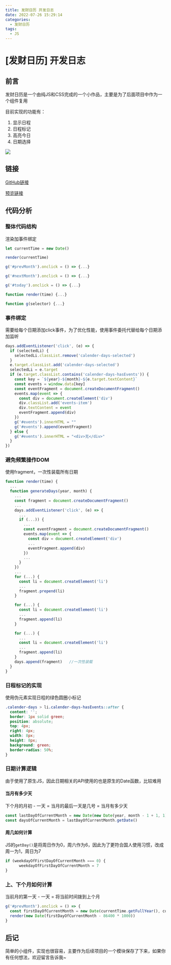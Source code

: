 ```yaml
---
title: 发财日历 开发日志
date: 2022-07-26 15:29:14
categories:
  - 发财日历
tags: 
  - JS
---
```


# \[发财日历] 开发日志

## 前言

发财日历是一个由纯JS和CSS完成的一个小作品，主要是为了后面项目中作为一个组件复用

目前实现的功能有：

1. 显示日程
2. 日程标记
3. 高亮今日
4. 日期选择

![](https://balder-wang-images.oss-cn-shanghai.aliyuncs.com/img/20220726153656.png)

## 链接

[GitHub链接](https://github.com/baIder/rich-calender "GitHub链接")

[预览链接](https://git.balder.wang/rich-calender/ "预览链接")

## 代码分析

### 整体代码结构

渲染加事件绑定

```javascript
let currentTime = new Date()

render(currentTime)

g('#prevMonth').onclick = () => {...}

g('#nextMonth').onclick = () => {...}

g('#today').onclick = () => {...}

function render(time) {...}

function g(selector) {...}
```

### 事件绑定

需要给每个日期添加click事件，为了优化性能，使用事件委托代替给每个日期添加监听

```javascript
days.addEventListener('click', (e) => {
  if (selectedLi) {
    selectedLi.classList.remove('calender-days-selected')
  }
  e.target.classList.add('calender-days-selected')
  selectedLi = e.target
  if (e.target.classList.contains('calender-days-hasEvents')) {
    const key = `${year}-${month}-${e.target.textContent}`
    const events = window.data[key]
    const eventFragment = document.createDocumentFragment()
    events.map(event => {
      const div = document.createElement('div')
      div.classList.add('events-item')
      div.textContent = event
      eventFragment.append(div)
    })
    g('#events').innerHTML = ""
    g('#events').append(eventFragment)
  } else {
    g('#events').innerHTML = "<div>无</div>"
  }
})
```

### 避免频繁操作DOM

使用fragment，一次性装载所有日期

```javascript
function render(time) {
  ...
  function generateDays(year, month) {
    ...
    const fragment = document.createDocumentFragment()
    ...
    days.addEventListener('click', (e) => {
      ...
      if (...)) {
        ...
        const eventFragment = document.createDocumentFragment()
        events.map(event => {
          const div = document.createElement('div')
          ...
          eventFragment.append(div)
        })
        ...
      }
    })
    ...
    for (...) {
      const li = document.createElement('li')
      ...
      fragment.prepend(li)
    }

    for (...) {
      const li = document.createElement('li')
      ...
      fragment.append(li)
    }

    for (...) {
      ...
      const li = document.createElement('li')
      ...
      fragment.append(li)
    }
    days.append(fragment)   //一次性装载
  }
}
```

### 日程标记的实现

使用伪元素实现日程的绿色圆圈小标记

```css
.calender-days > li.calender-days-hasEvents::after {
  content: '';
  border: 1px solid green;
  position: absolute;
  top: 4px;
  right: 4px;
  width: 8px;
  height: 8px;
  background: green;
  border-radius: 50%;
}
```

### 日期计算逻辑

由于使用了原生JS，因此日期相关的API使用的也是原生的Date函数，比较难用

#### 当月有多少天

下个月的月初 - 一天 = 当月的最后一天是几号 = 当月有多少天

```javascript
const lastDayOfCurrentMonth = new Date(new Date(year, month - 1 + 1, 1) - 86400 * 1000)
const daysOfCurrentMonth = lastDayOfCurrentMonth.getDate()

```

#### 周几如何计算

JS的`getDay()`是将周日作为0，周六作为6，因此为了更符合国人使用习惯，改成周一为1，周日为7

```javascript
if (weekdayOfFirstDayOfCurrentMonth === 0) {
      weekdayOfFirstDayOfCurrentMonth = 7
}
```

### 上、下个月如何计算

当前月的第一天 - 一天 = 将当前时间拨到上个月

```javascript
g('#prevMonth').onclick = () => {
  const firstDayOfCurrentMonth = new Date(currentTime.getFullYear(), currentTime.getMonth(), 1)
  render(new Date(firstDayOfCurrentMonth - 86400 * 1000))
}
```

## 后记

简单的小组件，实现也很容易，主要作为后续项目的一个模块保存了下来，如果你有任何想法，欢迎留言告诉我\~

